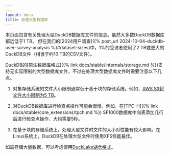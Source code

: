 ```yaml
---
---
layout: docu
title: 处理大型数据库
---
```


本页面包含有关处理大型DuckDB数据库文件的信息。虽然大多数DuckDB数据库都远低于1 TB，
但在我们的[2024用户调查]({% post_url 2024-10-04-duckdb-user-survey-analysis %}#dataset-sizes)中，1%的受访者使用了2 TB或更大的DuckDB文件（相当于约10 TB的CSV文件）。

DuckDB的[原生数据库格式]({% link docs/stable/internals/storage.md %})支持无实际限制的大型数据库文件，不过在处理大型数据库文件时需要注意以下几点。

1. 对象存储系统的文件大小限制通常低于基于块的存储系统。例如，[AWS S3将文件大小限制为5 TB](https://aws.amazon.com/s3/faqs/)。

2. 对DuckDB数据库进行检查点操作可能会很慢。例如，在[TPC-H]({% link docs/stable/core_extensions/tpch.md %}) SF1000数据库中向表添加几行后进行检查点操作，大约需要5秒。

3. 在基于块的存储系统上，处理大型文件时文件的大小对性能有较大影响。在Linux系统上，DuckDB在处理大型文件时使用XFS性能最佳。

如需存储大量数据，可以考虑使用[DuckLake湖仓格式](https://ducklake.select/)。